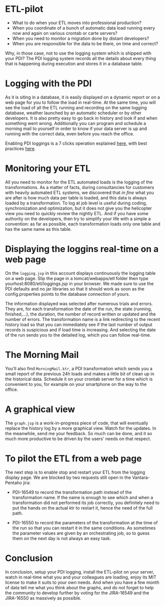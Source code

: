 # ETL-pilot
- What to do when your ETL moves into professional production?
- When you coordinate of a bunch of automatic data load running every 
	    now and again on various crontab or carte servers?
- When you need to monitor a migration done by distant developers?
- When you are responsible for the data to be there, on time and correct?

Why, in those case, not to use the logging system which is shipped with your PDI?
The PDI logging system records all the details about every thing that is 
happening during execution and stores it in a database table.

# Logging with the PDI
As it is siting in a database, it is easily displayed on a dynamic report or on a web 
page for you to follow the load in real-time. At the same time, you will see the 
load of all the ETL running and recording on the same logging database, weather 
launched by an automatic scheduler or by other developers. It is also pretty easy 
to go back in history and look if and when something went wrong. Additionally you 
can program and schedule a morning mail to yourself in order to know if your data 
server is up and running with the correct data, even before you reach the office.

Enabling PDI loggings is a 7 clicks operation explained 
[here](https://help.pentaho.com/Documentation/5.3/0P0/0U0/0A0/000), 
with best practices [here](https://help.pentaho.com/Documentation/5.3/0P0/0U0/0A0/050).

# Monitoring your ETL
All you need to monitor for the ETL automated loads is the logging of the 
transformations. As a matter of facts, during consultancies for customers with 
heavily automated ETL systems, we discovered that <i>in fine</i> what you are 
after is how much data per table is loaded, and this data is always loaded by 
a transformation. To log at job level is useful during coding, synchronization 
and optimization, but it does not give you the helicopter view you need to 
quickly review the nightly ETL. And if you have some authority on the developers,
then try to simplify your life with a simple a convention: as far as possible, 
each transformation loads only one table and has the same name as this table.

# Displaying the loggins real-time on a web page
On the `logging.jsp` in this account  displays continuously the logging table on a 
web page. Slip the page in a tomcat/webapps/etl folder then type 
yourhost:8080/etl/loggings.jsp in your browser. We made sure to use the PDI 
defaults and no jar libraries so that it should work as soon as the 
config.properties points to the database connection of yours.

The information displayed was selected after numerous trials and errors. 
They are, for each transformation the date of the run, the state (running, 
finished,...), the duration, the number of record written or updated and the 
number of errors. The transformation name is a link redirecting to the recent 
history load so that you can immediately see if the last number of output records 
is suspicious and if load time is increasing. And selecting the date of the run 
sends you to the detailed log, which you can follow real-time.

# The Morning Mail
You'll also find `MorningMail.ktr`, a PDI transformation which sends you a small report 
of the previous 24h loads and makes a little bit of clean up in the historical data. 
Schedule it on your crontab server for a time which is convenient to you, for example 
on your smartphone on the way to the office.

# A graphical view
The `graph.jsp` is a work-in-progress piece of code, that will eventually 
replace the history log by a more graphical view. Watch for the updates.
In the meanwhile, send me your feedback. So much can be done, and it so much 
more productive to be driven by the users' needs on that respect.

# To pilot the ETL from a web page  
The next step is to enable stop and restart your ETL from the logging display 
page. We are blocked by two requests still open in the Vantara-Pentaho jira:

- PDI-16549 to record the transformation path instead of the transformation 
name. If the name is enough to see which and when a transformation did not 
performed its job correctly, you definitely need to put the hands on the actual 
ktr to restart it, hence the need of the full path.

- PDI-16550 to record the parameters of the transformation at the time of the 
run so that you can restart it in the same conditions. As sometimes the 
parameter values are given by an orchestrating job, so to guess them on the next 
day is not always an easy task.

# Conclusion
In conclusion, setup your PDI logging, install the ETL-pilot on your server, 
watch in real-time what you and your colleagues are loading, enjoy its 
MIT license to make it suits to your own needs. And when you have a few month 
of data tell me what you think about the graphs, and do not forget to help 
the community to develop further by voting for the JIRA-16549 and the JIRA-16550 
as massively as possible.
